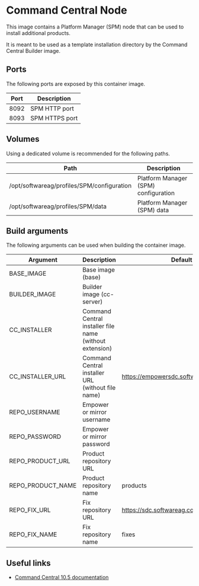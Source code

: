 # Command Central Node

This image contains a Platform Manager (SPM) node that can be used to install additional products.

It is meant to be used as a template installation directory by the Command Central Builder image.

## Ports

The following ports are exposed by this container image.

| Port | Description |
| ---- | ----------- |
| 8092 | SPM HTTP port |
| 8093 | SPM HTTPS port |

## Volumes

Using a dedicated volume is recommended for the following paths.

| Path | Description |
| ---- | ----------- |
| /opt/softwareag/profiles/SPM/configuration | Platform Manager (SPM) configuration |
| /opt/softwareag/profiles/SPM/data | Platform Manager (SPM) data |

## Build arguments

The following arguments can be used when building the container image.

| Argument | Description | Default value |
| -------- | ----------- | ------------- |
| BASE_IMAGE | Base image (base) | |
| BUILDER_IMAGE | Builder image (cc-server) | |
| CC_INSTALLER | Command Central installer file name (without extension) | |
| CC_INSTALLER_URL | Command Central installer URL (without file name) | https://empowersdc.softwareag.com/ccinstallers |
| REPO_USERNAME | Empower or mirror username | |
| REPO_PASSWORD | Empower or mirror password | |
| REPO_PRODUCT_URL | Product repository URL | |
| REPO_PRODUCT_NAME | Product repository name | products |
| REPO_FIX_URL | Fix repository URL | https://sdc.softwareag.com/updates/prodRepo |
| REPO_FIX_NAME | Fix repository name | fixes |

## Useful links

- [Command Central 10.5 documentation](https://documentation.softwareag.com/webmethods/command_central/cce10-5/10-5_Command_Central_webhelp/index.html)
